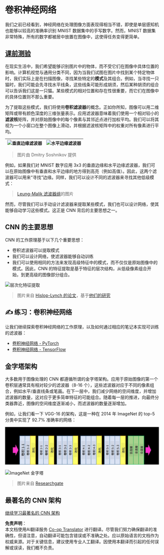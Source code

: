 <!--
CO_OP_TRANSLATOR_METADATA:
{
  "original_hash": "088837b42b7d99198bf62db8a42411e0",
  "translation_date": "2025-08-24T20:33:53+00:00",
  "source_file": "lessons/4-ComputerVision/07-ConvNets/README.md",
  "language_code": "zh"
}
-->
# 卷积神经网络

我们之前已经看到，神经网络在处理图像方面表现得相当不错，即使是单层感知机也能够以较高的准确率识别 MNIST 数据集中的手写数字。然而，MNIST 数据集非常特殊，所有的数字都被居中放置在图像中，这使得任务变得更简单。

## [课前测验](https://red-field-0a6ddfd03.1.azurestaticapps.net/quiz/107)

在现实生活中，我们希望能够识别图片中的物体，而不受它们在图像中具体位置的影响。计算机视觉与通用分类不同，因为当我们试图在图片中找到某个特定物体时，我们实际上是在扫描图像，寻找某些特定的**模式**及其组合。例如，当寻找一只猫时，我们可能会先寻找水平线条，这些线条可能形成胡须，然后某种胡须的组合可以告诉我们这是一只猫。某些模式的相对位置和存在性很重要，而它们在图像中的具体位置则不那么重要。

为了提取这些模式，我们将使用**卷积滤波器**的概念。正如你所知，图像可以用二维矩阵或带有颜色深度的三维张量表示。应用滤波器意味着我们使用一个相对较小的**滤波核**矩阵，并对原始图像中的每个像素与其邻近点进行加权平均。我们可以将其视为一个小窗口在整个图像上滑动，并根据滤波核矩阵中的权重对所有像素进行平均。

![垂直边缘滤波器](../../../../../translated_images/filter-vert.b7148390ca0bc356ddc7e55555d2481819c1e86ddde9dce4db5e71a69d6f887f.zh.png) | ![水平边缘滤波器](../../../../../translated_images/filter-horiz.59b80ed4feb946efbe201a7fe3ca95abb3364e266e6fd90820cb893b4d3a6dda.zh.png)
----|----

> 图片由 Dmitry Soshnikov 提供

例如，如果我们对 MNIST 数字应用 3x3 的垂直边缘和水平边缘滤波器，我们可以在原始图像中有垂直和水平边缘的地方得到高亮（例如高值）。因此，这两个滤波器可以用来“寻找”边缘。同样，我们可以设计不同的滤波器来寻找其他低级模式：

> [Leung-Malik 滤波器组](https://www.robots.ox.ac.uk/~vgg/research/texclass/filters.html)的图片

然而，尽管我们可以手动设计滤波器来提取某些模式，我们也可以设计网络，使其能够自动学习这些模式。这正是 CNN 背后的主要思想之一。

## CNN 的主要思想

CNN 的工作原理基于以下几个重要思想：

* 卷积滤波器可以提取模式
* 我们可以设计网络，使滤波器能够自动训练
* 我们可以使用相同的方法来发现高级特征中的模式，而不仅仅是原始图像中的模式。因此，CNN 的特征提取是基于特征的层次结构，从低级像素组合开始，到更高级的图像部分组合。

![层次化特征提取](../../../../../translated_images/FeatureExtractionCNN.d9b456cbdae7cb643fde3032b81b2940e3cf8be842e29afac3f482725ba7f95c.zh.png)

> 图片来自 [Hislop-Lynch 的论文](https://www.semanticscholar.org/paper/Computer-vision-based-pedestrian-trajectory-Hislop-Lynch/26e6f74853fc9bbb7487b06dc2cf095d36c9021d)，基于[他们的研究](https://dl.acm.org/doi/abs/10.1145/1553374.1553453)

## ✍️ 练习：卷积神经网络

让我们继续探索卷积神经网络的工作原理，以及如何通过相应的笔记本实现可训练的滤波器：

* [卷积神经网络 - PyTorch](../../../../../lessons/4-ComputerVision/07-ConvNets/ConvNetsPyTorch.ipynb)
* [卷积神经网络 - TensorFlow](../../../../../lessons/4-ComputerVision/07-ConvNets/ConvNetsTF.ipynb)

## 金字塔架构

大多数用于图像处理的 CNN 都遵循所谓的金字塔架构。应用于原始图像的第一个卷积层通常具有相对较少的滤波器（8-16 个），这些滤波器对应于不同的像素组合，例如水平/垂直线条或笔画。在下一层中，我们减少网络的空间维度，并增加滤波器的数量，这对应于更多简单特征的可能组合。随着每一层的推进，向最终分类器靠近，图像的空间维度逐渐减小，而滤波器的数量逐渐增加。

例如，让我们看一下 VGG-16 的架构，这是一种在 2014 年 ImageNet 的 top-5 分类中实现了 92.7% 准确率的网络：

![ImageNet 层](../../../../../translated_images/vgg-16-arch1.d901a5583b3a51baeaab3e768567d921e5d54befa46e1e642616c5458c934028.zh.jpg)

![ImageNet 金字塔](../../../../../translated_images/vgg-16-arch.64ff2137f50dd49fdaa786e3f3a975b3f22615efd13efb19c5d22f12e01451a1.zh.jpg)

> 图片来自 [Researchgate](https://www.researchgate.net/figure/Vgg16-model-structure-To-get-the-VGG-NIN-model-we-replace-the-2-nd-4-th-6-th-7-th_fig2_335194493)

## 最著名的 CNN 架构

[继续学习最著名的 CNN 架构](CNN_Architectures.md)

**免责声明**：  
本文档使用AI翻译服务 [Co-op Translator](https://github.com/Azure/co-op-translator) 进行翻译。尽管我们努力确保翻译的准确性，但请注意，自动翻译可能包含错误或不准确之处。应以原始语言的文档作为权威来源。对于关键信息，建议使用专业人工翻译。因使用本翻译而引起的任何误解或误读，我们概不负责。